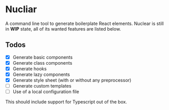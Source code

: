 # Nucliar
A command line tool to generate boilerplate React elements.
Nuclear is still in **WIP** state, all of its wanted features are listed below.

## Todos

 - [x] Generate basic components
 - [x] Generate class components 
 - [x] Generate hooks
 - [x] Generate lazy components
 - [x] Generate style sheet (with or without any preprocessor)
 - [ ] Generate custom templates
 - [ ] Use of a local configuration file

This should include support for Typescript out of the box.